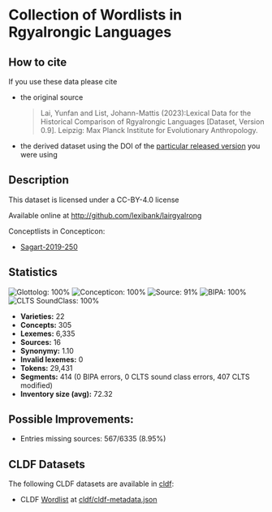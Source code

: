 # Collection of Wordlists in Rgyalrongic Languages

## How to cite

If you use these data please cite
- the original source
  > Lai, Yunfan and List, Johann-Mattis (2023):Lexical Data for the Historical Comparison of Rgyalrongic Languages [Dataset, Version 0.9]. Leipzig: Max Planck Institute for Evolutionary Anthropology.
- the derived dataset using the DOI of the [particular released version](../../releases/) you were using

## Description


This dataset is licensed under a CC-BY-4.0 license

Available online at http://github.com/lexibank/lairgyalrong


Conceptlists in Concepticon:
- [Sagart-2019-250](https://concepticon.clld.org/contributions/Sagart-2019-250)
## Statistics


![Glottolog: 100%](https://img.shields.io/badge/Glottolog-100%25-brightgreen.svg "Glottolog: 100%")
![Concepticon: 100%](https://img.shields.io/badge/Concepticon-100%25-brightgreen.svg "Concepticon: 100%")
![Source: 91%](https://img.shields.io/badge/Source-91%25-green.svg "Source: 91%")
![BIPA: 100%](https://img.shields.io/badge/BIPA-100%25-brightgreen.svg "BIPA: 100%")
![CLTS SoundClass: 100%](https://img.shields.io/badge/CLTS%20SoundClass-100%25-brightgreen.svg "CLTS SoundClass: 100%")

- **Varieties:** 22
- **Concepts:** 305
- **Lexemes:** 6,335
- **Sources:** 16
- **Synonymy:** 1.10
- **Invalid lexemes:** 0
- **Tokens:** 29,431
- **Segments:** 414 (0 BIPA errors, 0 CLTS sound class errors, 407 CLTS modified)
- **Inventory size (avg):** 72.32

## Possible Improvements:



- Entries missing sources: 567/6335 (8.95%)

## CLDF Datasets

The following CLDF datasets are available in [cldf](cldf):

- CLDF [Wordlist](https://github.com/cldf/cldf/tree/master/modules/Wordlist) at [cldf/cldf-metadata.json](cldf/cldf-metadata.json)